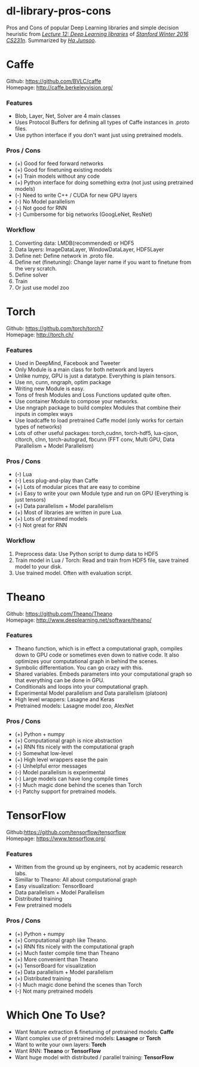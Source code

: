 # dl-library-pros-cons
Pros and Cons of popular Deep Learning libraries and simple decision heuristic from *[Lecture 12: Deep Learning libraries](https://www.youtube.com/watch?v=XgFlBsl0Lq4&index=11&list=PLlJy-eBtNFt6EuMxFYRiNRS07MCWN5UIA)* of [*Stanford Winter 2016 CS231n*](http://cs231n.github.io/). Summarized by [*Ha Junsoo*](https://github.com/kuc2477).


# Caffe
Github: https://github.com/BVLC/caffe  
Homepage: http://caffe.berkeleyvision.org/

### Features
- Blob, Layer, Net, Solver are 4 main classes
- Uses Protocol Buffers for defining all types of Caffe instances in .proto files.
- Use python interface if you don't want just using pretrained models.

### Pros / Cons
- (+) Good for feed forward networks
- (+) Good for finetuning existing models
- (+) Train models without any code
- (+) Python interface for doing something extra (not just using pretrained models)
- (-) Need to write C++ / CUDA for new GPU layers
- (-) No Model parallelism
- (-) Not good for RNN
- (-) Cumbersome for big networks (GoogLeNet, ResNet)

### Workflow
1. Converting data: LMDB(recommended) or HDF5
2. Data layers: ImageDataLayer, WindowDataLayer, HDF5Layer
3. Define net: Define network in .proto file.
4. Define net (finetuning): Change layer name if you want to finetune from the very scratch.
5. Define solver
6. Train
7. Or just use model zoo


# Torch
Github: https://github.com/torch/torch7  
Homepage: http://torch.ch/

### Features
- Used in DeepMind, Facebook and Tweeter
- Only Module is a main class for both network and layers
- Unlike numpy, GPU is just a datatype. Everything is plain tensors.
- Use nn, cunn, nngraph, optim package
- Writing new Module is easy.
- Tons of fresh Modules and Loss Functions updated quite often.
- Use container Module to compose your networks.
- Use nngraph package to build complex Modules that combine their inputs in complex ways
- Use loadcaffe to load pretrained Caffe model (only works for certain types of networks) 
- Lots of other useful packages: torch,cudnn, torch-hdf5, lua-cjson, cltorch, clnn, torch-autograd, fbcunn (FFT conv, Multi GPU, Data Parallelism + Model Parallelism)

### Pros / Cons
- (-) Lua
- (-) Less plug-and-play than Caffe
- (+) Lots of modular pices that are easy to combine
- (+) Easy to write your own Module type and run on GPU (Everything is just tensors)
- (+) Data parallelism + Model parallelism
- (+) Most of libraries are written in pure Lua.
- (+) Lots of pretrained models
- (-) Not great for RNN

### Workflow
1. Preprocess data: Use Python script to dump data to HDF5
2. Train model in Lua / Torch: Read and train from HDF5 file, save trained model to your disk.
3. Use trained model. Often with evaluation script.


# Theano  
Github: https://github.com/Theano/Theano  
Homepage: http://www.deeplearning.net/software/theano/

### Features
- Theano function, which is in effect a computational graph, compiles down to GPU code or sometimes even down to native code. It also optimizes your computational graph in behind the scenes.
- Symbolic differentiation. You can go crazy with this.
- Shared variables. Embeds parameters into your computational graph so that everything can be done in GPU.
- Conditionals and loops into your computational graph.
- Experimental Model parallelism and Data parallelism (platoon)
- High level wrappers: Lasagne and Keras
- Pretrained models: Lasagne model zoo, AlexNet

### Pros / Cons
- (+) Python + numpy
- (+) Computational graph is nice abstraction
- (+) RNN fits nicely with the computational graph
- (-) Somewhat low-level
- (+) High level wrappers ease the pain
- (-) Unhelpful error messages
- (-) Model parallelism is experimental
- (-) Large models can have long compile times
- (-) Much magic done behind the scenes than Torch
- (-) Patchy support for pretrained models.


# TensorFlow
Github:https://github.com/tensorflow/tensorflow  
Homepage: https://www.tensorflow.org/ 

### Features
- Written from the ground up by engineers, not by academic research labs.
- Simillar to Theano: All about computational graph
- Easy visualization: TensorBoard
- Data parallelism + Model Parallelism
- Distributed training
- Few pretrained models

### Pros / Cons
- (+) Python + numpy
- (+) Computational graph like Theano.
- (+) RNN fits nicely with the computational graph
- (+) Much faster compile time than Theano
- (+) More convenient than Theano
- (+) TensorBoard for visualization
- (+) Data parallelism + Model parallelism
- (+) Distributed training
- (-) Much magic done behind the scenes than Torch
- (-) Not many pretrained models

# Which One To Use?
- Want feature extraction & finetuning of pretrained models: **Caffe**
- Want complex use of pretrained models: **Lasagne** or **Torch**
- Want to write your own layers: **Torch**
- Want RNN: **Theano** or **TensorFlow**
- Want huge model with distributed / parallel training: **TensorFlow**
